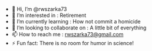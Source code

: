 - 👋 Hi, I’m @rwszarka73
- 👀 I’m interested in : Retirement
- 🌱 I’m currently learning : How not commit a homicide
- 💞️ I’m looking to collaborate on : A little bit of everything
- 📫 How to reach me : rwszarka73@gmail.com
- ⚡ Fun fact: There is no room for humor in science!

<!---
rwszarka73/rwszarka73 is a ✨ special ✨ repository because its `README.md` (this file) appears on your GitHub profile.
You can click the Preview link to take a look at your changes.
--->
